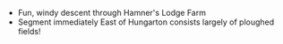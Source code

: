 * Fun, windy descent through Hamner's Lodge Farm
* Segment immediately East of Hungarton consists largely of ploughed fields!
